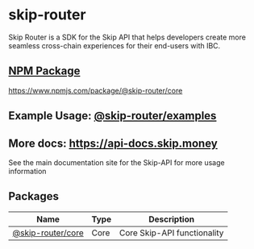 # skip-router

Skip Router is a SDK for the Skip API that helps developers create more seamless cross-chain experiences for their end-users with IBC.

## [NPM Package](https://www.npmjs.com/package/@skip-router/core) 

https://www.npmjs.com/package/@skip-router/core

## Example Usage: [@skip-router/examples](https://github.com/skip-mev/skip-router/tree/main/packages/examples) 

## More docs: https://api-docs.skip.money   

See the   main documentation site for the Skip-API for more usage information

## Packages  

| Name                                                                                 | Type | Description                 |
| ------------------------------------------------------------------------------------ | ---- | --------------------------- |
| [@skip-router/core](https://github.com/skip-mev/skip-router/tree/main/packages/core) | Core | Core Skip-API functionality |
